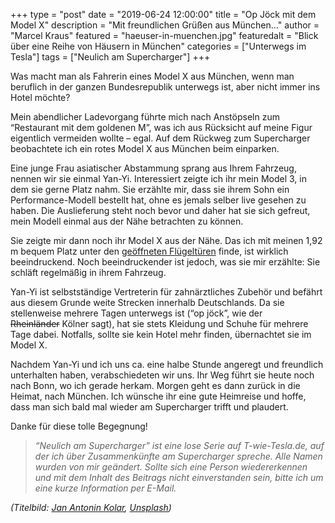 +++
type = "post"
date = "2019-06-24 12:00:00"
title = "Op Jöck mit dem Model X"
description = "Mit freundlichen Grüßen aus München…"
author = "Marcel Kraus"
featured = "haeuser-in-muenchen.jpg"
featuredalt = "Blick über eine Reihe von Häusern in München"
categories = ["Unterwegs im Tesla"]
tags = ["Neulich am Supercharger"]
+++

Was macht man als Fahrerin eines Model X aus München, wenn man beruflich in der ganzen Bundesrepublik unterwegs ist, aber nicht immer ins Hotel möchte?

Mein abendlicher Ladevorgang führte mich nach Anstöpseln zum “Restaurant mit dem goldenen M”, was ich aus Rücksicht auf meine Figur eigentlich vermeiden wollte – egal. Auf dem Rückweg zum Supercharger beobachtete ich ein rotes Model X aus München beim einparken.

Eine junge Frau asiatischer Abstammung sprang aus Ihrem Fahrzeug, nennen wir sie einmal Yan-Yi. Interessiert zeigte ich ihr mein Model 3, in dem sie gerne Platz nahm. Sie erzählte mir, dass sie ihrem Sohn ein Performance-Modell bestellt hat, ohne es jemals selber live gesehen zu haben. Die Auslieferung steht noch bevor und daher hat sie sich gefreut, mein Modell einmal aus der Nähe betrachten zu können.

Sie zeigte mir dann noch ihr Model X aus der Nähe. Das ich mit meinen 1,92 m bequem Platz unter den [geöffneten Flügeltüren](https://de.wikipedia.org/wiki/Flügeltür) finde, ist wirklich beeindruckend. Noch beeindruckender ist jedoch, was sie mir erzählte: Sie schläft regelmäßig in ihrem Fahrzeug.

Yan-Yi ist selbstständige Vertreterin für zahnärztliches Zubehör und befährt aus diesem Grunde weite Strecken innerhalb Deutschlands. Da sie stellenweise mehrere Tagen unterwegs ist (“op jöck”, wie der ~~Rheinländer~~ Kölner sagt), hat sie stets Kleidung und Schuhe für mehrere Tage dabei. Notfalls, sollte sie kein Hotel mehr finden, übernachtet sie im Model X.

Nachdem Yan-Yi und ich uns ca. eine halbe Stunde angeregt und freundlich unterhalten haben, verabschiedeten wir uns. Ihr Weg führt sie heute noch nach Bonn, wo ich gerade herkam. Morgen geht es dann zurück in die Heimat, nach München. Ich wünsche ihr eine gute Heimreise und hoffe, dass man sich bald mal wieder am Supercharger trifft und plaudert.

Danke für diese tolle Begegnung!

> *“Neulich am Supercharger” ist eine lose Serie auf T-wie-Tesla.de, auf der ich über Zusammenkünfte am Supercharger spreche. Alle Namen wurden von mir geändert. Sollte sich eine Person wiedererkennen und mit dem Inhalt des Beitrags nicht einverstanden sein, bitte ich um eine kurze Information per E-Mail.*

*(Titelbild: [Jan Antonin Kolar](https://unsplash.com/@jankolar?utm_source=unsplash&utm_medium=referral&utm_content=creditCopyText), [Unsplash](https://unsplash.com/search/photos/tesla?utm_source=unsplash&utm_medium=referral&utm_content=creditCopyText))*
